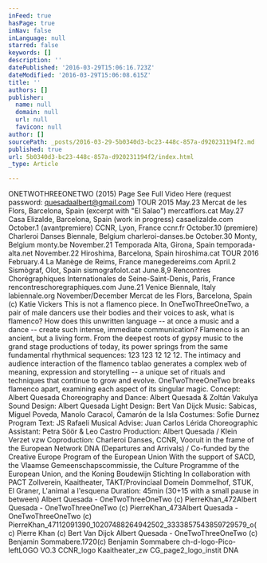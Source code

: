 ```yaml
---
inFeed: true
hasPage: true
inNav: false
inLanguage: null
starred: false
keywords: []
description: ''
datePublished: '2016-03-29T15:06:16.723Z'
dateModified: '2016-03-29T15:06:08.615Z'
title: ''
authors: []
publisher:
  name: null
  domain: null
  url: null
  favicon: null
author: []
sourcePath: _posts/2016-03-29-5b0340d3-bc23-448c-857a-d920231194f2.md
published: true
url: 5b0340d3-bc23-448c-857a-d920231194f2/index.html
_type: Article

---
```

ONETWOTHREEONETWO (2015)
Page
See Full Video Here
(request password: quesadaalbert@gmail.com)
TOUR 2015 
May.23 Mercat de les Flors, Barcelona, Spain (excerpt with "El Salao") mercatflors.cat
May.27 Casa Elizalde, Barcelona, Spain (work in progress) casaelizalde.com
October.1 (avantpremiere) CCNR, Lyon, France ccnr.fr
October.10 (premiere) Charleroi Danses Biennale, Belgium charleroi-danses.be
October.30 Monty, Belgium monty.be
November.21 Temporada Alta, Girona, Spain temporada-alta.net
November.22 Hiroshima, Barcelona, Spain hiroshima.cat
TOUR 2016 
February.4 La Manège de Reims, France manegedereims.com
April.2 Sismògraf, Olot, Spain sismografolot.cat
June.8,9 Rencontres Chorégraphiques Internationales de Seine-Saint-Denis, Paris, France rencontreschoregraphiques.com
June.21 Venice Biennale, Italy labiennale.org
November/December Mercat de les Flors, Barcelona, Spain 
(c) Katie Vickers
This is not a flamenco piece.
In OneTwoThreeOneTwo, a pair of male dancers use their bodies and their voices to ask, what is flamenco? How does this unwritten language -- at once a music and a dance -- create such intense, immediate communication?
Flamenco is an ancient, but a living form. From the deepest roots of gypsy music to the grand stage productions of today, its power springs from the same fundamental rhythmical sequences: 1​2​3 12​3 1​2​ 1​2​ 1​2\. The intimacy and audience interaction of the flamenco tablao generates a complex web of meaning, expression and storytelling -- a unique set of rituals and techniques that continue to grow and evolve.
OneTwoThreeOneTwo breaks flamenco apart, examining each aspect of its singular magic.
Concept: Albert Quesada
Choreography and Dance: Albert Quesada & Zoltán Vakulya
Sound Design: Albert Quesada
Light Design: Bert Van Dijck
Music: Sabicas, Miguel Poveda, Manolo Caracol, Camarón de la Isla
Costumes: Sofie Durnez
Program Text: JS Rafaeli
Musical Advise: Juan Carlos Lérida
Choreographic Assistant: Petra Söör & Leo Castro
Production: Albert Quesada / Klein Verzet vzw
Coproduction: Charleroi Danses, CCNR, Vooruit in the frame of the European Network DNA (Departures and Arrivals) / Co-funded by the Creative Europe Program of the European Union
With the support of SACD, the Vlaamse Gemeenschapscommissie, the Culture Programme of the European Union, and the Koning Boudewijn Stichting
In collaboration with PACT Zollverein, Kaaitheater, TAKT/Provinciaal Domein Dommelhof, STUK, El Graner, L'animal a l'esquena
Duration: 45min (30+15 with a small pause in between)
Albert Quesada - OneTwoThreeOneTwo (c) PierreKhan\_472Albert Quesada - OneTwoThreeOneTwo (c) PierreKhan\_473Albert Quesada - OneTwoThreeOneTwo (c) PierreKhan\_47112091390\_10207488264942502\_3333857543859729579\_o(c) Pierre Khan (c) Bert Van Dijck
Albert Quesada - OneTwoThreeOneTwo (c) Benjamin Sommabere.1720(c) Benjamin Sommabere
ch-d-logo-Pico-leftLOGO VO.3
CCNR\_logo
Kaaitheater\_zw
CG\_page2\_logo\_instit
DNA